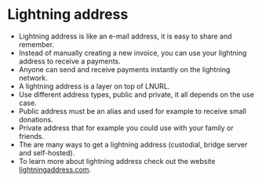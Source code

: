 # Lightning address

- Lightning address is like an e-mail address, it is easy to share and remember.
- Instead of manually creating a new invoice, you can use your lightning address to receive a payments.
- Anyone can send and receive payments instantly on the lightning network.
- A lightning address is a layer on top of LNURL.
- Use different address types, public and private, it all depends on the use case.
- Public address must be an alias and used for example to receive small donations.
- Private address that for example you could use with your family or friends.
- The are many ways to get a lightning address (custodial, bridge server and self-hosted).
- To learn more about lightning address check out the website [lightningaddress.com](https://lightningaddress.com/).
